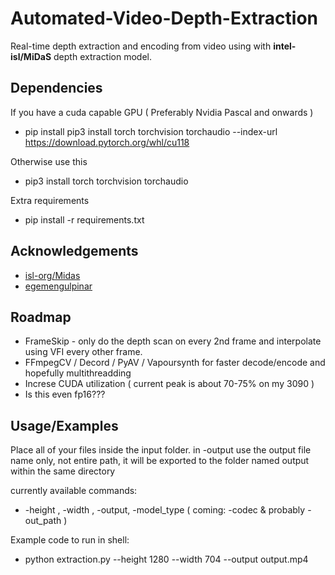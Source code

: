 # Automated-Video-Depth-Extraction 
Real-time depth extraction and encoding from video using with **intel-isl/MiDaS** depth extraction model.

## Dependencies
If you have a cuda capable GPU ( Preferably Nvidia Pascal and onwards )
 - pip install pip3 install torch torchvision torchaudio --index-url https://download.pytorch.org/whl/cu118

Otherwise use this
 - pip3 install torch torchvision torchaudio

Extra requirements
 - pip install -r requirements.txt

## Acknowledgements

 - [isl-org/Midas](https://github.com/isl-org/MiDaS)
 - [egemengulpinar](https://github.com/egemengulpinar/depth-extraction)


## Roadmap
 - FrameSkip - only do the depth scan on every 2nd frame and interpolate using VFI every other frame.
 - FFmpegCV / Decord / PyAV / Vapoursynth for faster decode/encode and hopefully multithreadding
 - Increse CUDA utilization ( current peak is about 70-75% on my 3090 )
 - Is this even fp16???

## Usage/Examples
Place all of your files inside the input folder.
in -output use the output file name only, not entire path, it will be exported to the folder named output within the same directory

currently available commands:
- -height , -width , -output, -model_type ( coming: -codec & probably -out_path )

Example code to run in shell:
- python extraction.py --height 1280 --width 704 --output output.mp4
